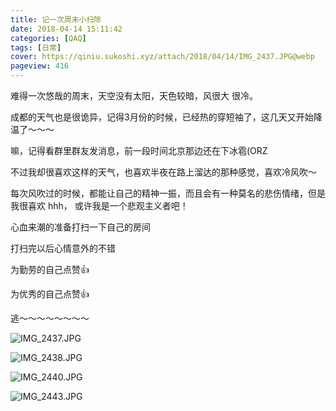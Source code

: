 ```yaml
---
title: 记一次周末小扫除
date: 2018-04-14 15:11:42
categories: [QAQ]
tags: [日常]
cover: https://qiniu.sukoshi.xyz/attach/2018/04/14/IMG_2437.JPG@webp
pageview: 416
---
```


难得一次悠哉的周末，天空没有太阳，天色较暗，风很大 很冷。

成都的天气也是很诡异，记得3月份的时候，已经热的穿短袖了，这几天又开始降温了～～～

嘛，记得看群里群友发消息，前一段时间北京那边还在下冰雹(ORZ

不过我却很喜欢这样的天气，也喜欢半夜在路上溜达的那种感觉，喜欢冷风吹～  

每次风吹过的时候，都能让自己的精神一振，而且会有一种莫名的悲伤情绪，但是我很喜欢 hhh， 或许我是一个悲观主义者吧！

心血来潮的准备打扫一下自己的房间

打扫完以后心情意外的不错

为勤劳的自己点赞👍

为优秀的自己点赞👍

逃～～～～～～～～

![IMG_2437.JPG](https://qiniu.sukoshi.xyz/attach/2018/04/14/IMG_2437.JPG@webp)

![IMG_2438.JPG](https://qiniu.sukoshi.xyz/attach/2018/04/14/IMG_2438.JPG@webp)

![IMG_2440.JPG](https://qiniu.sukoshi.xyz/attach/2018/04/14/IMG_2440.JPG@webp)

![IMG_2443.JPG](https://qiniu.sukoshi.xyz/attach/2018/04/14/IMG_2443.JPG@webp)



